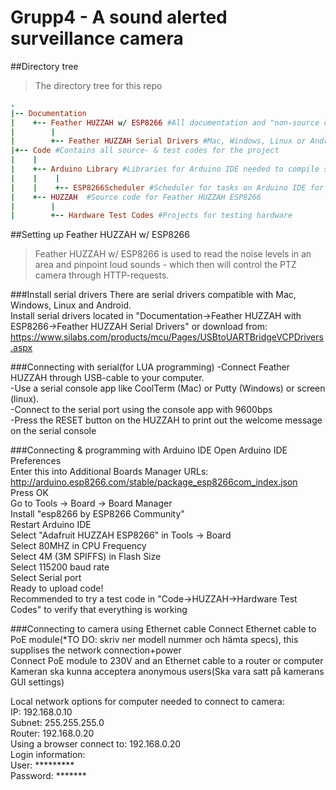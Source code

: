 # Grupp4 - A sound alerted surveillance camera


##Directory tree
> The directory tree for this repo

``` ruby
.  
|-- Documentation  
|    +-- Feather HUZZAH w/ ESP8266 #All documentation and "non-source code" files  
|        |  
|        +-- Feather HUZZAH Serial Drivers #Mac, Windows, Linux or Android serial drivers for Feather HUZZAH  
|+-- Code #Contains all source- & test codes for the project  
|    |  
|    +-- Arduino Library #Libraries for Arduino IDE needed to compile source code   
|    |    |  
|    |    +-- ESP8266Scheduler #Scheduler for tasks on Arduino IDE for Feather HUZZAH ESP8266  
|    +-- HUZZAH	 #Source code for Feather HUZZAH ESP8266  
|        |  
|        +-- Hardware Test Codes #Projects for testing hardware  
```

##Setting up Feather HUZZAH w/ ESP8266
> Feather HUZZAH w/ ESP8266 is used to read the noise levels in an area and pinpoint loud sounds - which then will control the PTZ camera through HTTP-requests.

###Install serial drivers
There are serial drivers compatible with Mac, Windows, Linux and Android.  
Install serial drivers located in "Documentation->Feather HUZZAH with ESP8266->Feather HUZZAH Serial Drivers" or download from:
https://www.silabs.com/products/mcu/Pages/USBtoUARTBridgeVCPDrivers.aspx

###Connecting with serial(for LUA programming)
-Connect Feather HUZZAH through USB-cable to your computer.  
-Use a serial console app like CoolTerm (Mac) or Putty (Windows) or screen (linux).  
-Connect to the serial port using the console app with 9600bps  
-Press the RESET button on the HUZZAH to print out the welcome message on the serial console  

###Connecting & programming with Arduino IDE
Open Arduino IDE Preferences  
Enter this into Additional Boards Manager URLs: http://arduino.esp8266.com/stable/package_esp8266com_index.json  
Press OK  
Go to Tools -> Board -> Board Manager  
Install "esp8266 by ESP8266 Community"  
Restart Arduino IDE  
Select "Adafruit HUZZAH ESP8266" in Tools -> Board  
Select 80MHZ in CPU Frequency  
Select 4M (3M SPIFFS) in Flash Size  
Select 115200 baud rate  
Select Serial port  
Ready to upload code!  
Recommended to try a test code in "Code->HUZZAH->Hardware Test Codes" to verify that everything is working  

###Connecting to camera using Ethernet cable
Connect Ethernet cable to PoE module(*TO DO: skriv ner modell nummer och hämta specs), this supplises the network connection+power  
Connect PoE module to 230V and an Ethernet cable to a router or computer  
Kameran ska kunna acceptera anonymous users(Ska vara satt på kamerans GUI settings)  

Local network options for computer needed to connect to camera:  
IP: 192.168.0.10  
Subnet: 255.255.255.0  
Router: 192.168.0.20  
Using a browser connect to: 192.168.0.20  
Login information:  
User: *********  
Password: *******  
